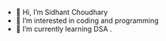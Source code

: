 - 👋 Hi, I’m Sidhant Choudhary
- 👀 I’m interested in coding and programming 
- 🌱 I’m currently learning DSA .


<!---
sidhant7534/sidhant7534 is a ✨ special ✨ repository because its `README.md` (this file) appears on your GitHub profile.
You can click the Preview link to take a look at your changes.
--->
